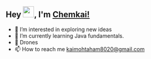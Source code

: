 ## Hey <img src="https://github.com/TheDudeThatCode/TheDudeThatCode/blob/master/Assets/Hi.gif" width="29">, I'm [Chemkai!](https://www.linkedin.com/in/chemkai-wangpan-aba9b9172/)
- 👀 I’m interested in exploring new ideas
- 🌱 I’m currently learning Java fundamentals.
- 💞️ Drones
- 📫 How to reach me kaimohtaham8020@gmail.com

<!---
chemkai/chemkai is a ✨ special ✨ repository because its `README.md` (this file) appears on your GitHub profile.
You can click the Preview link to take a look at your changes.
--->
